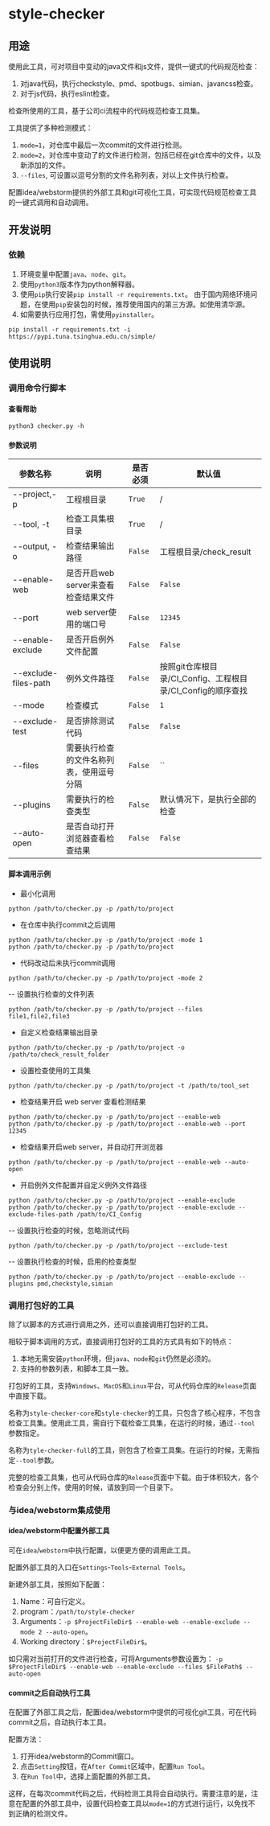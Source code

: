 # style-checker

## 用途

使用此工具，可对项目中变动的java文件和js文件，提供一键式的代码规范检查：
1. 对java代码，执行checkstyle、pmd、spotbugs、simian、javancss检查。
2. 对于js代码，执行eslint检查。

检查所使用的工具，基于公司ci流程中的代码规范检查工具集。

工具提供了多种检测模式：
1. `mode=1`，对仓库中最后一次commit的文件进行检测。
2. `mode=2`，对仓库中变动了的文件进行检测，包括已经在git仓库中的文件，以及新添加的文件。
3. `--files`, 可设置以逗号分割的文件名称列表，对以上文件执行检查。

配置idea/webstorm提供的外部工具和git可视化工具，可实现代码规范检查工具的一键式调用和自动调用。

## 开发说明

### 依赖

1. 环境变量中配置`java`、`node`、`git`。
2. 使用`python3`版本作为python解释器。
3. 使用`pip`执行安装`pip install -r requirements.txt`。 由于国内网络环境问题，在使用`pip`安装包的时候，推荐使用国内的第三方源。如使用清华源。
4. 如需要执行应用打包，需使用`pyinstaller`。

```shell
pip install -r requirements.txt -i https://pypi.tuna.tsinghua.edu.cn/simple/
```
## 使用说明

### 调用命令行脚本

#### 查看帮助

```shell
python3 checker.py -h
```

#### 参数说明

| 参数名称                 | 说明                      | 是否必须    | 默认值                                       |
|----------------------|-------------------------|---------|-------------------------------------------|
| --project,-p         | 工程根目录                   | `True`  | /                                         |
| --tool, -t           | 检查工具集根目录                | `True`  | /                                         |
| --output, -o         | 检查结果输出路径                | `False` | 工程根目录/check_result                        |
| --enable-web         | 是否开启web server来查看检查结果文件 | `False` | `False`                                   |
| --port               | web server使用的端口号        | `False` | `12345`                                   |
| --enable-exclude     | 是否开启例外文件配置              | `False` | `False`                                   |
| --exclude-files-path | 例外文件路径                  | `False` | 按照git仓库根目录/CI_Config、工程根目录/CI_Config的顺序查找 |
| --mode               | 检查模式                    | `False` | `1`                                       |
| --exclude-test       | 是否排除测试代码                | `False` | `False`                                   |
| --files              | 需要执行检查的文件名称列表，使用逗号分隔    | `False` | ``                                        |
| --plugins            | 需要执行的检查类型               | `False` | 默认情况下，是执行全部的检查                            |
| --auto-open          | 是否自动打开浏览器查看检查结果         | `False` | `False`                                   |


#### 脚本调用示例

- 最小化调用

```shell
python /path/to/checker.py -p /path/to/project
```

- 在仓库中执行commit之后调用

```shell
python /path/to/checker.py -p /path/to/project -mode 1
python /path/to/checker.py -p /path/to/project
```

- 代码改动后未执行commit调用

```shell
python /path/to/checker.py -p /path/to/project -mode 2
```

-- 设置执行检查的文件列表

```shell
python /path/to/checker.py -p /path/to/project --files file1,file2,file3
```

- 自定义检查结果输出目录

```shell
python /path/to/checker.py -p /path/to/project -o /path/to/check_result_folder
```

- 设置检查使用的工具集

```shell
python /path/to/checker.py -p /path/to/project -t /path/to/tool_set
```

- 检查结果开启 web server 查看检测结果

```shell
python /path/to/checker.py -p /path/to/project --enable-web
python /path/to/checker.py -p /path/to/project --enable-web --port 12345
```

- 检查结果开启web server，并自动打开浏览器

```shell
python /path/to/checker.py -p /path/to/project --enable-web --auto-open
```

- 开启例外文件配置并自定义例外文件路径

```shell
python /path/to/checker.py -p /path/to/project --enable-exclude
python /path/to/checker.py -p /path/to/project --enable-exclude --exclude-files-path /path/to/CI_Config

```

-- 设置执行检查的时候，忽略测试代码

```shell
python /path/to/checker.py -p /path/to/project --exclude-test
```

-- 设置执行检查的时候，启用的检查类型

```shell
python /path/to/checker.py -p /path/to/project --enable-exclude --plugins pmd,checkstyle,simian
```

### 调用打包好的工具

除了以脚本的方式进行调用之外，还可以直接调用打包好的工具。

相较于脚本调用的方式，直接调用打包好的工具的方式具有如下的特点：

1. 本地无需安装`python`环境，但`java`、`node`和`git`仍然是必须的。
2. 支持的参数列表，和脚本工具一致。

打包好的工具，支持`Windows`、`MacOS`和`Linux`平台，可从代码仓库的`Release`页面中直接下载。

名称为`style-checker-core`和`style-checker`的工具，只包含了核心程序，不包含检查工具集。使用此工具，需自行下载检查工具集，在运行的时候，通过`--tool`参数指定。

名称为`tyle-checker-full`的工具，则包含了检查工具集。在运行的时候，无需指定`--tool`参数。

完整的检查工具集，也可从代码仓库的`Release`页面中下载。由于体积较大，各个检查会分别上传。使用的时候，请放到同一个目录下。

### 与idea/webstorm集成使用


#### idea/webstorm中配置外部工具

可在`idea`/`webstorm`中执行配置，以便更方便的调用此工具。

配置外部工具的入口在`Settings`-`Tools`-`External Tools`。

新建外部工具，按照如下配置：

1. Name：可自行定义。
2. program：`/path/to/style-checker `
3. Arguments：`-p $ProjectFileDir$ --enable-web --enable-exclude --mode 2 --auto-open`。
4. Working directory：`$ProjectFileDir$`。

如只需对当前打开的文件进行检查，可将Arguments参数设置为：
`-p $ProjectFileDir$ --enable-web --enable-exclude --files $FilePath$ --auto-open`


#### commit之后自动执行工具

在配置了外部工具之后，配置idea/webstorm中提供的可视化git工具，可在代码commit之后，自动执行本工具。

配置方法：
1. 打开idea/webstorm的Commit窗口。
2. 点击`Setting`按钮，在`After Commit`区域中，配置`Run Tool`。
3. 在`Run Tool`中，选择上面配置的外部工具。

这样，在每次commit代码之后，代码检测工具将会自动执行。需要注意的是，注意在配置的外部工具中，设置代码检查工具以`mode=1`的方式进行运行，以免找不到正确的检测文件。
